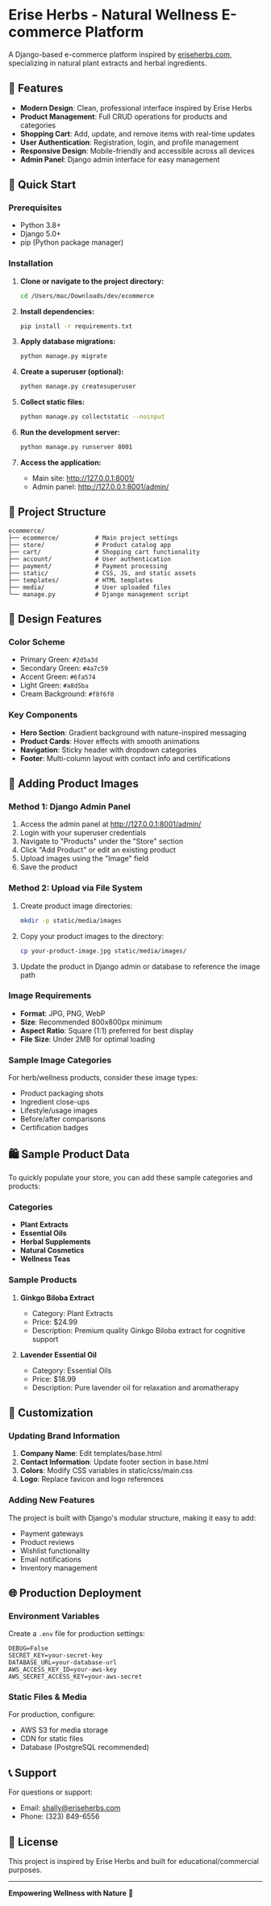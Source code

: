 # Erise Herbs - Natural Wellness E-commerce Platform

A Django-based e-commerce platform inspired by [eriseherbs.com](https://eriseherbs.com/), specializing in natural plant extracts and herbal ingredients.

## 🌿 Features

- **Modern Design**: Clean, professional interface inspired by Erise Herbs
- **Product Management**: Full CRUD operations for products and categories
- **Shopping Cart**: Add, update, and remove items with real-time updates
- **User Authentication**: Registration, login, and profile management
- **Responsive Design**: Mobile-friendly and accessible across all devices
- **Admin Panel**: Django admin interface for easy management

## 🚀 Quick Start

### Prerequisites

- Python 3.8+
- Django 5.0+
- pip (Python package manager)

### Installation

1. **Clone or navigate to the project directory:**

   ```bash
   cd /Users/mac/Downloads/dev/ecommerce
   ```

2. **Install dependencies:**

   ```bash
   pip install -r requirements.txt
   ```

3. **Apply database migrations:**

   ```bash
   python manage.py migrate
   ```

4. **Create a superuser (optional):**

   ```bash
   python manage.py createsuperuser
   ```

5. **Collect static files:**

   ```bash
   python manage.py collectstatic --noinput
   ```

6. **Run the development server:**

   ```bash
   python manage.py runserver 8001
   ```

7. **Access the application:**
   - Main site: http://127.0.0.1:8001/
   - Admin panel: http://127.0.0.1:8001/admin/

## 📁 Project Structure

```
ecommerce/
├── ecommerce/          # Main project settings
├── store/              # Product catalog app
├── cart/               # Shopping cart functionality
├── account/            # User authentication
├── payment/            # Payment processing
├── static/             # CSS, JS, and static assets
├── templates/          # HTML templates
├── media/              # User uploaded files
└── manage.py           # Django management script
```

## 🎨 Design Features

### Color Scheme

- Primary Green: `#2d5a3d`
- Secondary Green: `#4a7c59`
- Accent Green: `#6fa574`
- Light Green: `#a8d5ba`
- Cream Background: `#f8f6f0`

### Key Components

- **Hero Section**: Gradient background with nature-inspired messaging
- **Product Cards**: Hover effects with smooth animations
- **Navigation**: Sticky header with dropdown categories
- **Footer**: Multi-column layout with contact info and certifications

## 📸 Adding Product Images

### Method 1: Django Admin Panel

1. Access the admin panel at http://127.0.0.1:8001/admin/
2. Login with your superuser credentials
3. Navigate to "Products" under the "Store" section
4. Click "Add Product" or edit an existing product
5. Upload images using the "Image" field
6. Save the product

### Method 2: Upload via File System

1. Create product image directories:

   ```bash
   mkdir -p static/media/images
   ```

2. Copy your product images to the directory:

   ```bash
   cp your-product-image.jpg static/media/images/
   ```

3. Update the product in Django admin or database to reference the image path

### Image Requirements

- **Format**: JPG, PNG, WebP
- **Size**: Recommended 800x800px minimum
- **Aspect Ratio**: Square (1:1) preferred for best display
- **File Size**: Under 2MB for optimal loading

### Sample Image Categories

For herb/wellness products, consider these image types:

- Product packaging shots
- Ingredient close-ups
- Lifestyle/usage images
- Before/after comparisons
- Certification badges

## 🛍️ Sample Product Data

To quickly populate your store, you can add these sample categories and products:

### Categories

- **Plant Extracts**
- **Essential Oils**
- **Herbal Supplements**
- **Natural Cosmetics**
- **Wellness Teas**

### Sample Products

1. **Ginkgo Biloba Extract**

   - Category: Plant Extracts
   - Price: $24.99
   - Description: Premium quality Ginkgo Biloba extract for cognitive support

2. **Lavender Essential Oil**
   - Category: Essential Oils
   - Price: $18.99
   - Description: Pure lavender oil for relaxation and aromatherapy

## 🔧 Customization

### Updating Brand Information

1. **Company Name**: Edit templates/base.html
2. **Contact Information**: Update footer section in base.html
3. **Colors**: Modify CSS variables in static/css/main.css
4. **Logo**: Replace favicon and logo references

### Adding New Features

The project is built with Django's modular structure, making it easy to add:

- Payment gateways
- Product reviews
- Wishlist functionality
- Email notifications
- Inventory management

## 🌐 Production Deployment

### Environment Variables

Create a `.env` file for production settings:

```env
DEBUG=False
SECRET_KEY=your-secret-key
DATABASE_URL=your-database-url
AWS_ACCESS_KEY_ID=your-aws-key
AWS_SECRET_ACCESS_KEY=your-aws-secret
```

### Static Files & Media

For production, configure:

- AWS S3 for media storage
- CDN for static files
- Database (PostgreSQL recommended)

## 📞 Support

For questions or support:

- Email: shally@eriseherbs.com
- Phone: (323) 849-6556

## 📄 License

This project is inspired by Erise Herbs and built for educational/commercial purposes.

---

**Empowering Wellness with Nature** 🌿
